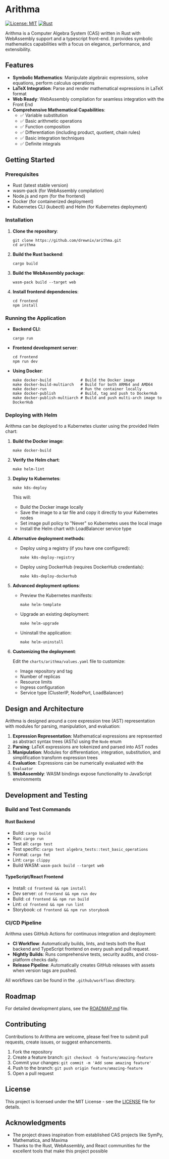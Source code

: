 # Arithma 

[![License: MIT](https://img.shields.io/badge/License-MIT-blue.svg)](https://opensource.org/licenses/MIT)
[![Rust](https://github.com/drewnix/arithma/actions/workflows/ci.yml/badge.svg)](https://github.com/drewnix/arithma/actions/workflows/ci.yml)

Arithma is a Computer Algebra System (CAS) written in Rust with WebAssembly
support and a typescript front-end. It provides symbolic mathematics 
capabilities with a focus on elegance, performance, and extensibility.

## Features

- **Symbolic Mathematics**: Manipulate algebraic expressions, solve equations, perform calculus operations
- **LaTeX Integration**: Parse and render mathematical expressions in LaTeX format
- **Web Ready**: WebAssembly compilation for seamless integration with the Front End
- **Comprehensive Mathematical Capabilities**:
  - ✅ Variable substitution
  - ✅ Basic arithmetic operations
  - ✅ Function composition
  - ✅ Differentiation (including product, quotient, chain rules)
  - ✅ Basic integration techniques
  - ✅ Definite integrals

## Getting Started

### Prerequisites

- Rust (latest stable version)
- wasm-pack (for WebAssembly compilation)
- Node.js and npm (for the frontend)
- Docker (for containerized deployment)
- Kubernetes CLI (kubectl) and Helm (for Kubernetes deployment)

### Installation

1. **Clone the repository**:
   ```
   git clone https://github.com/drewnix/arithma.git
   cd arithma
   ```

2. **Build the Rust backend**:
   ```
   cargo build
   ```

3. **Build the WebAssembly package**:
   ```
   wasm-pack build --target web
   ```

4. **Install frontend dependencies**:
   ```
   cd frontend
   npm install
   ```

### Running the Application

- **Backend CLI**:
  ```
  cargo run
  ```

- **Frontend development server**:
  ```
  cd frontend
  npm run dev
  ```

- **Using Docker**:
  ```
  make docker-build             # Build the Docker image
  make docker-build-multiarch   # Build for both ARM64 and AMD64
  make docker-run               # Run the container locally
  make docker-publish           # Build, tag and push to DockerHub
  make docker-publish-multiarch # Build and push multi-arch image to DockerHub
  ```

### Deploying with Helm

Arithma can be deployed to a Kubernetes cluster using the provided Helm chart:

1. **Build the Docker image**:
   ```
   make docker-build
   ```

2. **Verify the Helm chart**:
   ```
   make helm-lint
   ```

3. **Deploy to Kubernetes**:
   ```
   make k8s-deploy
   ```

   This will:
   - Build the Docker image locally
   - Save the image to a tar file and copy it directly to your Kubernetes nodes
   - Set image pull policy to "Never" so Kubernetes uses the local image
   - Install the Helm chart with LoadBalancer service type


4. **Alternative deployment methods**:

   - Deploy using a registry (if you have one configured):
     ```
     make k8s-deploy-registry
     ```

   - Deploy using DockerHub (requires DockerHub credentials):
     ```
     make k8s-deploy-dockerhub
     ```

5. **Advanced deployment options**:

   - Preview the Kubernetes manifests:
     ```
     make helm-template
     ```

   - Upgrade an existing deployment:
     ```
     make helm-upgrade
     ```

   - Uninstall the application:
     ```
     make helm-uninstall
     ```

5. **Customizing the deployment**:

   Edit the `charts/arithma/values.yaml` file to customize:
   - Image repository and tag
   - Number of replicas
   - Resource limits
   - Ingress configuration
   - Service type (ClusterIP, NodePort, LoadBalancer)

## Design and Architecture

Arithma is designed around a core expression tree (AST) representation with 
modules for parsing, manipulation, and evaluation:

1. **Expression Representation**: Mathematical expressions are represented as 
abstract syntax trees (ASTs) using the `Node` enum
2. **Parsing**: LaTeX expressions are tokenized and parsed into AST nodes
3. **Manipulation**: Modules for differentiation, integration, substitution, and
simplification transform expression trees
4. **Evaluation**: Expressions can be numerically evaluated with the `Evaluator`
5. **WebAssembly**: WASM bindings expose functionality to JavaScript environments

## Development and Testing

### Build and Test Commands

#### Rust Backend
- Build: `cargo build`
- Run: `cargo run`
- Test all: `cargo test`
- Test specific: `cargo test algebra_tests::test_basic_operations`
- Format: `cargo fmt`
- Lint: `cargo clippy`
- Build WASM: `wasm-pack build --target web`

#### TypeScript/React Frontend
- Install: `cd frontend && npm install`
- Dev server: `cd frontend && npm run dev`
- Build: `cd frontend && npm run build`
- Lint: `cd frontend && npm run lint`
- Storybook: `cd frontend && npm run storybook`

### CI/CD Pipeline

Arithma uses GitHub Actions for continuous integration and deployment:

- **CI Workflow**: Automatically builds, lints, and tests both the Rust backend 
and TypeScript frontend on every push and pull request.
- **Nightly Builds**: Runs comprehensive tests, security audits, and 
cross-platform checks daily.
- **Release Pipeline**: Automatically creates GitHub releases with assets when 
version tags are pushed.

All workflows can be found in the `.github/workflows` directory.

## Roadmap

For detailed development plans, see the [ROADMAP.md](ROADMAP.md) file.

## Contributing

Contributions to Arithma are welcome, please feel free to submit pull requests, create issues, or suggest enhancements.

1. Fork the repository
2. Create a feature branch: `git checkout -b feature/amazing-feature`
3. Commit your changes: `git commit -m 'Add some amazing feature'`
4. Push to the branch: `git push origin feature/amazing-feature`
5. Open a pull request

## License

This project is licensed under the MIT License - see the [LICENSE](LICENSE) file for details.

## Acknowledgments

- The project draws inspiration from established CAS projects like SymPy, Mathematica, and Maxima
- Thanks to the Rust, WebAssembly, and React communities for the excellent tools that make this project possible
